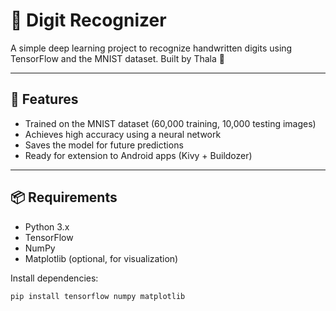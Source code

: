 # 🧠 Digit Recognizer

A simple deep learning project to recognize handwritten digits using TensorFlow and the MNIST dataset. Built by Thala 👑

---

## 🚀 Features

- Trained on the MNIST dataset (60,000 training, 10,000 testing images)
- Achieves high accuracy using a neural network
- Saves the model for future predictions
- Ready for extension to Android apps (Kivy + Buildozer)

---

## 📦 Requirements

- Python 3.x  
- TensorFlow  
- NumPy  
- Matplotlib (optional, for visualization)

Install dependencies:

```bash
pip install tensorflow numpy matplotlib
